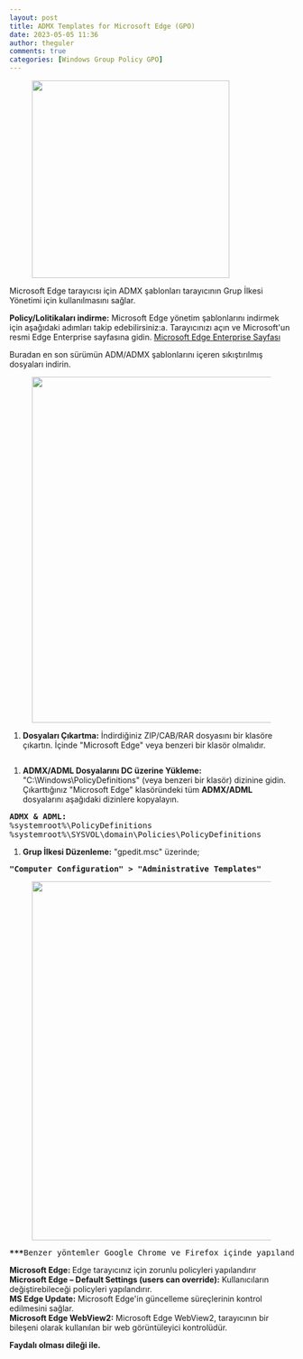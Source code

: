 ```yaml
---
layout: post
title: ADMX Templates for Microsoft Edge (GPO)
date: 2023-05-05 11:36
author: theguler
comments: true
categories: [Windows Group Policy GPO]
---
```

<!-- wp:image {"id":10001,"width":"350px","height":"auto","sizeSlug":"large","linkDestination":"none"} -->
<figure class="wp-block-image size-large is-resized"><img src="https://farukguler.com/assets/post_images/group_p.png?w=300" alt="" class="wp-image-10001" style="width:350px;height:auto" /></figure>
<!-- /wp:image -->

<!-- wp:paragraph -->
<p>Microsoft Edge tarayıcısı için ADMX şablonları tarayıcının Grup İlkesi Yönetimi için kullanılmasını sağlar.</p>
<!-- /wp:paragraph -->

<!-- wp:paragraph -->
<p><strong>Policy/Lolitikaları indirme:</strong> Microsoft Edge yönetim şablonlarını indirmek için aşağıdaki adımları takip edebilirsiniz:a. Tarayıcınızı açın ve Microsoft'un resmi Edge Enterprise sayfasına gidin. <a href="https://www.microsoft.com/edge/business/download">Microsoft Edge Enterprise Sayfası</a>  </p>
<!-- /wp:paragraph -->

<!-- wp:paragraph -->
<p>Buradan en son sürümün ADM/ADMX şablonlarını içeren sıkıştırılmış dosyaları indirin.</p>
<!-- /wp:paragraph -->

<!-- wp:image {"id":10006,"width":"613px","height":"auto","sizeSlug":"large","linkDestination":"none"} -->
<figure class="wp-block-image size-large is-resized"><img src="https://farukguler.com/assets/post_images/edge_1.png?w=1024" alt="" class="wp-image-10006" style="width:613px;height:auto" /></figure>
<!-- /wp:image -->

<!-- wp:list {"ordered":true} -->
<ol><!-- wp:list-item -->
<li><strong>Dosyaları Çıkartma:</strong> İndirdiğiniz ZIP/CAB/RAR dosyasını bir klasöre çıkartın. İçinde "Microsoft Edge" veya benzeri bir klasör olmalıdır.</li>
<!-- /wp:list-item --></ol>
<!-- /wp:list -->

<!-- wp:image {"id":10020,"sizeSlug":"large","linkDestination":"none"} -->
<figure class="wp-block-image size-large"><img src="https://farukguler.com/assets/post_images/edge_ext-1.png?w=826" alt="" class="wp-image-10020" /></figure>
<!-- /wp:image -->

<!-- wp:list {"ordered":true} -->
<ol><!-- wp:list-item -->
<li><strong>ADMX/ADML Dosyalarını DC üzerine Yükleme:</strong> "C:\Windows\PolicyDefinitions" (veya benzeri bir klasör) dizinine gidin. Çıkarttığınız "Microsoft Edge" klasöründeki tüm <strong>ADMX/ADML</strong> dosyalarını aşağıdaki dizinlere kopyalayın.</li>
<!-- /wp:list-item --></ol>
<!-- /wp:list -->

<!-- wp:preformatted -->
<pre class="wp-block-preformatted"><strong>ADMX &amp; ADML:</strong><br>%systemroot%\PolicyDefinitions<br>%systemroot%\SYSVOL\domain\Policies\PolicyDefinitions </pre>
<!-- /wp:preformatted -->

<!-- wp:list {"ordered":true} -->
<ol><!-- wp:list-item -->
<li><strong>Grup İlkesi Düzenleme:</strong> "gpedit.msc" üzerinde;</li>
<!-- /wp:list-item --></ol>
<!-- /wp:list -->

<!-- wp:preformatted -->
<pre class="wp-block-preformatted"><strong>"Computer Configuration" &gt; "Administrative Templates"</strong></pre>
<!-- /wp:preformatted -->

<!-- wp:image {"id":10014,"width":"636px","height":"auto","sizeSlug":"large","linkDestination":"none"} -->
<figure class="wp-block-image size-large is-resized"><img src="https://farukguler.com/assets/post_images/edge_general.png?w=754" alt="" class="wp-image-10014" style="width:636px;height:auto" /></figure>
<!-- /wp:image -->

<!-- wp:preformatted -->
<pre class="wp-block-preformatted"><strong>***</strong>Benzer yöntemler Google Chrome ve Firefox içinde yapılandırılabilir.</pre>
<!-- /wp:preformatted -->

<!-- wp:paragraph -->
<p><strong>Microsoft Edge: </strong>Edge tarayıcınız için zorunlu policyleri yapılandırır<br><strong>Microsoft Edge – Default Settings (users can override):</strong> Kullanıcıların değiştirebileceği policyleri yapılandırır.<br><strong>MS Edge Update:</strong> Microsoft Edge'in güncelleme süreçlerinin kontrol edilmesini sağlar.<br><strong>Microsoft Edge WebView2:</strong> Microsoft Edge WebView2, tarayıcının bir bileşeni olarak kullanılan bir web görüntüleyici kontrolüdür.</p>
<!-- /wp:paragraph -->

<!-- wp:paragraph -->
<p><strong>Faydalı olması dileği ile.</strong></p>
<!-- /wp:paragraph -->
